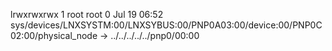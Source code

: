 lrwxrwxrwx 1 root root 0 Jul 19 06:52 sys/devices/LNXSYSTM:00/LNXSYBUS:00/PNP0A03:00/device:00/PNP0C02:00/physical_node -> ../../../../../pnp0/00:00
